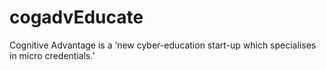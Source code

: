 # cogadvEducate
Cognitive Advantage is a ‘new cyber-education start-up which specialises in micro credentials.’​
